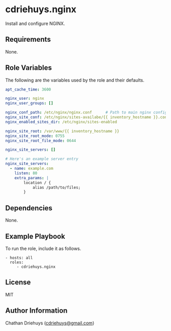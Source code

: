 cdriehuys.nginx
=========

Install and configure NGINX.

Requirements
------------

None.

Role Variables
--------------

The following are the variables used by the role and their defaults.

```YAML
apt_cache_time: 3600

nginx_user: nginx
nginx_user_groups: []

nginx_conf_path: /etc/nginx/nginx.conf      # Path to main nginx config file
nginx_site_conf: /etc/nginx/sites-availabe/{{ inventory_hostname }}.conf
nginx_enabled_sites_dir: /etc/nginx/sites-enabled

nginx_site_root: /var/www/{{ inventory_hostname }}
nginx_site_root_mode: 0755
nginx_site_root_file_mode: 0644

nginx_site_servers: []

# Here's an example server entry
nginx_site_servers:
  - name: example.com
    listen: 80
    extra_params: |
        location / {
            alias /path/to/files;
        }
```

Dependencies
------------

None.

Example Playbook
----------------

To run the role, include it as follows.

    - hosts: all
      roles:
         - cdriehuys.nginx

License
-------

MIT

Author Information
------------------

Chathan Driehuys (cdriehuys@gmail.com)
